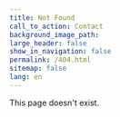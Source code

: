 ```yaml
---
title: Not Found
call_to_action: Contact
background_image_path:
large_header: false
show_in_navigation: false
permalink: /404.html
sitemap: false
lang: en
---
```


This page doesn't exist.
